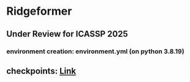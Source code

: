 # Ridgeformer

## Under Review for ICASSP 2025

### environment creation: environment.yml (on python 3.8.19)

## checkpoints: [Link](https://buffalo.box.com/s/8wmvwhmvbmfsy8j7lr7ppa30bxe3hvws)
